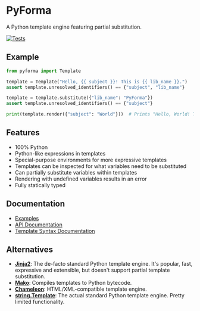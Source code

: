 # PyForma

A Python template engine featuring partial substitution.

[![Tests](https://github.com/jan-moeller/pyforma/actions/workflows/uv.yml/badge.svg)](https://github.com/jan-moeller/pyforma/actions/workflows/uv.yml)

## Example

```python
from pyforma import Template

template = Template("Hello, {{ subject }}! This is {{ lib_name }}.")
assert template.unresolved_identifiers() == {"subject", "lib_name"}

template = template.substitute({"lib_name": "PyForma"})
assert template.unresolved_identifiers() == {"subject"}

print(template.render({"subject": "World"}))  # Prints "Hello, World! This is PyForma."
```

## Features

- 100% Python
- Python-like expressions in templates
- Special-purpose environments for more expressive templates
- Templates can be inspected for what variables need to be substituted
- Can partially substitute variables within templates
- Rendering with undefined variables results in an error
- Fully statically typed

## Documentation

- [Examples](./doc/examples.md)
- [API Documentation](./doc/api.md)
- [Template Syntax Documentation](./doc/template_syntax.md)

## Alternatives

- **[Jinja2](https://pypi.org/project/Jinja2/)**:
  The de-facto standard Python template engine. It's popular, fast, expressive and extensible, but doesn't support
  partial template substitution.
- **[Mako](https://pypi.org/project/Mako/)**:
  Compiles templates to Python bytecode.
- **[Chameleon](https://pypi.org/project/Chameleon/)**:
  HTML/XML-compatible template engine.
- **[string.Template](https://docs.python.org/3/library/string.html#string.Template)**:
  The actual standard Python template engine. Pretty limited functionality.